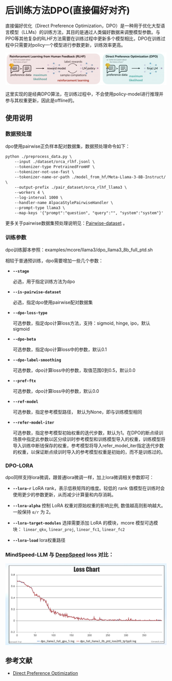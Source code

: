 # 后训练方法DPO(直接偏好对齐)

直接偏好优化（Direct Preference Optimization，DPO）是一种用于优化大型语言模型（LLMs）的训练方法，其目的是通过人类偏好数据来调整模型参数。与PPO等其他复杂的RLHF方法需要在训练过程中更新多个模型相比，DPO在训练过程中只需要对policy一个模型进行参数更新，训练效率更高。

![](../../sources/images/dpo/dpo_vs_rlhf.png)

这里实现的是经典DPO算法，在训练过程中，不会使用policy-model进行推理并参与其权重更新，因此是offline的。

## 使用说明

### 数据预处理

dpo使用pairwise正负样本配对数据集，数据预处理命令如下：

```shell
python ./preprocess_data.py \
    --input ./dataset/orca_rlhf.jsonl \
    --tokenizer-type PretrainedFromHF \
    --tokenizer-not-use-fast \
    --tokenizer-name-or-path ./model_from_hf/Meta-Llama-3-8B-Instruct/ \
    --output-prefix ./pair_dataset/orca_rlhf_llama3 \
    --workers 4 \
    --log-interval 1000 \
    --handler-name AlpacaStylePairwiseHandler \
    --prompt-type llama3 \
    --map-keys '{"prompt":"question", "query":"", "system":"system"}'
```

更多关于pairwise数据集预处理说明见：[Pairwise-dataset](./pairwise_dataset.md ) 。

### 训练参数

dpo训练脚本参照：examples/mcore/llama3/dpo_llama3_8b_full_ptd.sh

相较于普通预训练，dpo需要增加一些几个参数：

- **`--stage`**

  必选，用于指定训练方法为dpo

- **`--is-pairwise-dataset`**

  必选，指定dpo使用pairwise配对数据集

- **`--dpo-loss-type `**

  可选参数，指定dpo计算loss方法，支持：sigmoid, hinge, ipo，默认sigmoid

- **`--dpo-beta`**

  可选参数，指定dpo计算loss中的参数，默认0.1

- **`--dpo-label-smoothing`**

  可选参数，dpo计算loss中的参数，取值范围0到0.5，默认0.0

- **`--pref-ftx`**

  可选参数，dpo计算loss中的参数，默认0.0

- **`--ref-model`**

  可选参数，指定参考模型路径， 默认为None，即与训练模型相同

- **`--refer-model-iter`**

  可选参数，指定参考模型初始权重的迭代步数，默认为1。在DPO的断点续训场景中指定此参数以区分续训时参考模型和训练模型导入的权重，训练模型将导入训练中断钱保存的权重，参考模型将导入refer_model_iter指定迭代步数的权重，以保证断点续训时导入的参考模型权重是初始的，而不是训练过的。

### DPO-LORA

dpo同样支持lora微调，跟普通lora微调一样，加上lora微调相关参数即可：

- **`--lora-r`** 
  LoRA rank，表示低秩矩阵的维度。较低的 rank 值模型在训练时会使用更少的参数更新，从而减少计算量和内存消耗。
- **`--lora-alpha`** 
  控制 LoRA 权重对原始权重的影响比例, 数值越高则影响越大。一般保持 `α/r` 为 2。

- **`--lora-target-modules`** 
  选择需要添加 LoRA 的模块，mcore 模型可选模块： `linear_qkv`, `linear_proj`, `linear_fc1`, `linear_fc2` 

- **`--lora-load`** 
  lora权重路径

### **MindSpeed-LLM  与 <a href="https://github.com/hiyouga/LLaMA-Factory/tree/main">DeepSpeed</a> loss 对比**：

![alt text](../../sources/images/dpo/dpo_full_llama3_8b_loss_compare.png)

## 参考文献

- [Direct Preference Optimization](https://export.arxiv.org/abs/2305.18290)